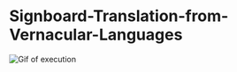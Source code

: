 # Signboard-Translation-from-Vernacular-Languages

![Gif of execution](https://github.com/shiwanshurockz/Signboard-Translation-from-Vernacular-Languages/blob/master/Images/gif.gif)